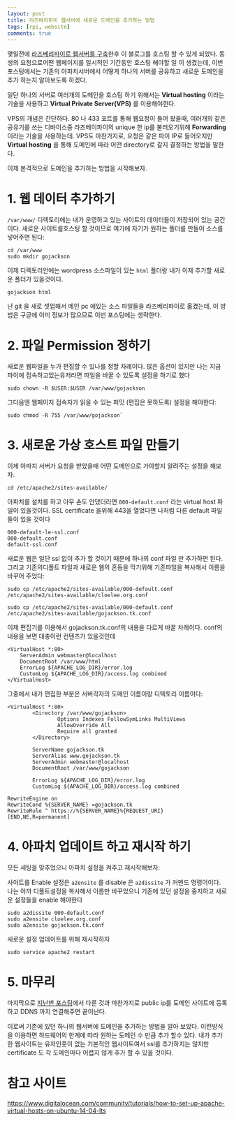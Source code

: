 ```yaml
---
layout: post
title: 라즈베리파이 웹서버에 새로운 도메인을 추가하는 방법
tags: [rpi, website]
comments: true
---
```


몇일전에 [라즈베리파이로 웹서버를 구축](https://cloebot.github.io/2019-04-06-how-to-set-up-web-server-with-rpi/)한후 이 블로그를 호스팅 할 수 있게 되었다. 동생의 요청으로어떤 웹페이지를 일시적인 기간동안 호스팅 해야할 일 이 생겼는데, 이번 포스팅에서는 기존의 아파치서버에서 어떻게 하나의 서버를 공유하고 새로운 도메인을 추가 하는지 알아보도록 하겠다.

일단 하나의 서버로 여러개의 도메인을 호스팅 하기 위해서는 **Virtual hosting** 이라는 기술을 사용하고 **Virtual Private Server(VPS)** 를 이용해야한다.

VPS의 개념은 간단하다. 80 나 433 포트를 통해 웹요청이 들어 왔을때,  여러개의 같은 공유기를 쓰는 디바이스중 라즈베이파이의 unique 한 ip를 불러오기위해 **Forwarding** 이라는 기술을 사용하는데. VPS도 마찬가지로, 요청은 같은 파이 IP로 들어오지만 **Virtual hosting** 을 통해 도메인에 따라 어떤 directory로 갈지 결정하는 방법을 말한다.

이제 본격적으로 도메인을 추가하는 방법을 시작해보자.


# 1. 웹 데이터 추가하기

`/var/www/` 디렉토리에는 내가 운영하고 있는 사이트의 데이터들이 저장되어 있는 공간이다.  새로운 사이트를호스팅 할 것이므로 여기에 자기가 원하는 폴더를 만들어 소스를 넣어주면 된다:

```
cd /var/www
sudo mkdir gojackson
```
이제 디렉토리안에는 wordpress 소스파일이 있는 `html` 폴더랑 내가 이제 추가할 새로운 폴더가 있을것이다.

`gojackson html`

난 git 을 새로 셋업해서 메인 pc 에있는 소스 파일들을 라즈베리파이로 옮겼는데, 이 방법은 구글에 이미 정보가 많으므로 이번 포스팅에는 생략한다.


# 2. 파일 Permission 정하기

새로운 웹파일을 누가 편집할 수 있나를 정할 차례이다. 많은 옵션이 있지만 나는 지금 파이에 접속하고있는유저라면 파일을 바꿀 수 있도록 설정을 하기로 했다

```
sudo chown -R $USER:$USER /var/www/gojackson
```


그다음엔 웹페이지 접속자가 읽을 수 있는 퍼밋 (편집은 못하도록) 설정을 해야한다:

```
sudo chmod -R 755 /var/www/gojackson`
```

# 3. 새로운 가상 호스트 파일 만들기

이제 아파치 서버가 요청을 받았을때 어떤 도메인으로 가야할지 알려주는 설정을 해보자.

`cd /etc/apache2/sites-available/`


아파치를 설치를 하고 아무 손도 안댔더라면 `000-default.conf` 라는 virtual host 파일이 있을것이다. SSL certificate 을위해 443을 열었다면 나처럼 다른 default 파일들이 있을 것이다

```
000-default-le-ssl.conf
000-default.conf
default-ssl.conf
```


새로운 웹은 일단 ssl 없이 추가 할 것이기 때문에 하나의 conf 파일 만 추가하면 된다. 그리고 기존의디폴트 파일과 새로운 웹의 혼동을 막기위해 기존파일을 복사해서 이름을 바꾸어 주었다:

```
sudo cp /etc/apache2/sites-available/000-default.conf /etc/apache2/sites-available/cloelee.org.conf

sudo cp /etc/apache2/sites-available/000-default.conf /etc/apache2/sites-available/gojackson.tk.conf
```


이제 편집기를 이용해서 gojackson.tk.conf의 내용을 다르게 바꿀 차례이다. conf의 내용을 보면 대충이런 컨텐츠가 있을것인데

```
<VirtualHost *:80>
    ServerAdmin webmaster@localhost
    DocumentRoot /var/www/html
    ErrorLog ${APACHE_LOG_DIR}/error.log
    CustomLog ${APACHE_LOG_DIR}/access.log combined
</VirtualHost>
```


그중에서 내가 편집한 부분은 서버각자의 도메인 이름이랑 디텍토리 이름이다:

```
<VirtualHost *:80>
        <Directory /var/www/gojackson>
                Options Indexes FollowSymLinks MultiViews
                AllowOverride All
                Require all granted
        </Directory>

        ServerName gojackson.tk
        ServerAlias www.gojackson.tk
        ServerAdmin webmaster@localhost
        DocumentRoot /var/www/gojackson

        ErrorLog ${APACHE_LOG_DIR}/error.log
        CustomLog ${APACHE_LOG_DIR}/access.log combined

RewriteEngine on
RewriteCond %{SERVER_NAME} =gojackson.tk
RewriteRule ^ https://%{SERVER_NAME}%{REQUEST_URI} [END,NE,R=permanent]
```


# 4. 아파치 업데이트 하고 재시작 하기

모든 세팅을 맞추었으니 아파치 설정을 켜주고 재시작해보자:

사이트를 Enable 설정은 `a2ensite` 를 disable 은 `a2dissite` 가 커멘드 명령어이다. 나는 아까 디폴트설정을 복사해서 이름만 바꾸었으니 기존에 있던 설정을 중지하고 새로운 설정들을 enable 해야한다

```
sudo a2dissite 000-default.conf
sudo a2ensite cloelee.org.conf
sudo a2ensite gojackson.tk.conf
```

새로운 설정 업데이트를 위해 재시작하자

`sudo service apache2 restart`


# 5. 마무리

마지막으로 [지난번 포스팅](https://cloebot.github.io/2019-04-06-how-to-set-up-web-server-with-rpi/)에서 다룬 것과 마찬가지로 public ip를 도메인 사이트에 등록하고 DDNS 까지 연결해주면 끝이난다.

이로써 기존에 있던 하나의 웹서버에 도메인을 추가하는 방법을 알아 보았다. 이런방식을 이용하면 하드웨어의 한계에 따라 원하는 도메인 수 만큼 추가 할수 있다. 내가 추가한 웹사이트는 유저인풋이 없는 기본적인 웹사이트여서 ssl를 추가하지는 않지만 certificate 도 각 도메인마다 어렵지 않게 추가 할 수 있을 것이다.


# 참고 사이트
https://www.digitalocean.com/community/tutorials/how-to-set-up-apache-virtual-hosts-on-ubuntu-14-04-lts
